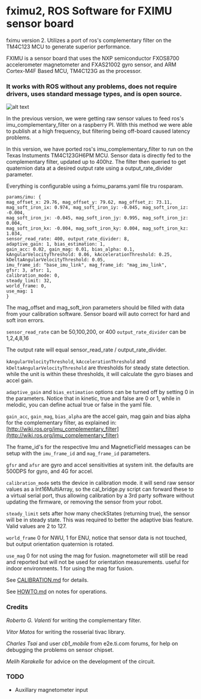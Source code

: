 # fximu2, ROS Software for FXIMU sensor board

fximu version 2. Utilizes a port of ros's complementary filter on the TM4C123 MCU to generate superior performance.

FXIMU is a sensor board that uses the NXP semiconductor FXOS8700 accelerometer magnetometer and FXAS21002 gyro sensor, and ARM Cortex-M4F Based MCU, TM4C123G as the processor.

### It works with ROS without any problems, does not require drivers, uses standard message types, and is open source.

![alt text](https://raw.githubusercontent.com/altineller/documentation_images/master/fximu/fximu.jpg)

In the previous version, we were getting raw sensor values to feed ros's imu_complementary_filter on a raspberry PI. With this method we were able to publish at a high frequency, but filtering being off-board caused latency problems.

In this version, we have ported ros's imu_complementary_filter to run on the Texas Instuments TM4C123GH6PM MCU. Sensor data is directly fed to the complementary filter, updated up to 400hz. The filter then queried to get quaternion data at a desired output rate using a output_rate_divider parameter.

Everything is configurable using a fximu_params.yaml file tru rosparam.

```
params/imu: { 
mag_offset_x: 29.76, mag_offset_y: 79.62, mag_offset_z: 73.11,
mag_soft_iron_ix: 0.974, mag_soft_iron_iy: -0.045, mag_soft_iron_iz: -0.004,
mag_soft_iron_jx: -0.045, mag_soft_iron_jy: 0.995, mag_soft_iron_jz: 0.004,
mag_soft_iron_kx: -0.004, mag_soft_iron_ky: 0.004, mag_soft_iron_kz: 1.034,
sensor_read_rate: 400, output_rate_divider: 8,
adaptive_gain: 1, bias_estimation: 1,
gain_acc: 0.02, gain_mag: 0.01, bias_alpha: 0.1,
kAngularVelocityThreshold: 0.06, kAccelerationThreshold: 0.25, kDeltaAngularVelocityThreshold: 0.05,
imu_frame_id: "base_imu_link", mag_frame_id: "mag_imu_link",
gfsr: 3, afsr: 1,
calibration_mode: 0,
steady_limit: 32,
world_frame: 0,
use_mag: 1
}
```

The mag_offset and mag_soft_iron parameters should be filled with data from your calibration software. Sensor board will auto correct for hard and soft iron errors.

`sensor_read_rate` can be 50,100,200, or 400
`output_rate_divider` can be 1,2,4,8,16

The output rate will equal sensor_read_rate / output_rate_divider.

`kAngularVelocityThreshold`, `kAccelerationThreshold` and `kDeltaAngularVelocityThreshold` are thresholds for steady state detection. while the unit is within these thresholds, it will calculate the gyro biases and accel gain.

`adaptive_gain` and `bias_estimation` options can be turned off by setting 0 in the parameters. Notice that in kinetic, true and false are 0 or 1, while in melodic, you can define actual true or false in the yaml file.

`gain_acc`, `gain_mag`, `bias_alpha` are the accel gain, mag gain and bias alpha for the complementary filter, as explained in: 
[http://wiki.ros.org/imu_complementary_filter](http://wiki.ros.org/imu_complementary_filter)

The frame_id's for the respective Imu and MagneticField messages can be setup with the `imu_frame_id` and `mag_frame_id` parameters.

`gfsr` and `afsr` are gyro and accel sensitivities at system init. the defaults are 500DPS for gyro, and 4G for accel.

`calibration_mode` sets the device in calibration mode. it will send raw sensor values as a Int16MultiArray, so the cal_bridge.py script can forward these to a virtual serial port, thus allowing calibration by a 3rd party software without updating the firmware, or removing the sensor from your robot. 

`steady_limit` sets after how many checkStates (returning true), the sensor will be in steady state. This was required to better the adaptive bias feature. Valid values are 2 to 127.

`world_frame` 0 for NWU, 1 for ENU, notice that sensor data is not touched, but output orientation quaternion is rotated.

`use_mag` 0 for not using the mag for fusion. magnetometer will still be read and reported but will not be used for orientation measurements. useful for indoor environments. 1 for using the mag for fusion.

See [CALIBRATION.md](https://github.com/altineller/fximu2/blob/master/CALIBRATION.md) for details.

See [HOWTO.md](https://github.com/altineller/fximu2/blob/master/HOWTO.md) on notes for operations.


### Credits

_Roberto G. Valenti_ for writing the complementary filter.

_Vitor Matos_ for writing the rosserial tivac library.

_Charles Tsai_ and user _cb1_mobile_ from e2e.ti.com forums, for help on debugging the problems on sensor chipset.

_Melih Karakelle_ for advice on the development of the circuit.

### TODO

- Auxillary magnetometer input



